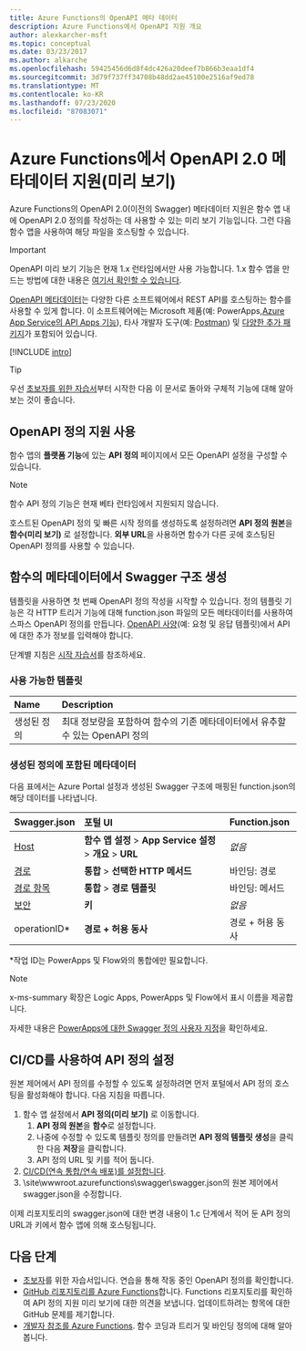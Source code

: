 ```yaml
---
title: Azure Functions의 OpenAPI 메타 데이터
description: Azure Functions에서 OpenAPI 지원 개요
author: alexkarcher-msft
ms.topic: conceptual
ms.date: 03/23/2017
ms.author: alkarche
ms.openlocfilehash: 59425456d6d8f4dc426a20deef7b866b3eaa1df4
ms.sourcegitcommit: 3d79f737ff34708b48dd2ae45100e2516af9ed78
ms.translationtype: MT
ms.contentlocale: ko-KR
ms.lasthandoff: 07/23/2020
ms.locfileid: "87083071"
---
```

# <a name="openapi-20-metadata-support-in-azure-functions-preview"></a>Azure Functions에서 OpenAPI 2.0 메타데이터 지원(미리 보기)
Azure Functions의 OpenAPI 2.0(이전의 Swagger) 메타데이터 지원은 함수 앱 내에 OpenAPI 2.0 정의를 작성하는 데 사용할 수 있는 미리 보기 기능입니다. 그런 다음 함수 앱을 사용하여 해당 파일을 호스팅할 수 있습니다.

> [!IMPORTANT]
> OpenAPI 미리 보기 기능은 현재 1.x 런타임에서만 사용 가능합니다. 1.x 함수 앱을 만드는 방법에 대한 내용은 [여기서 확인할 수 있습니다](./functions-versions.md#creating-1x-apps).

[OpenAPI 메타데이터](https://swagger.io/)는 다양한 다른 소프트웨어에서 REST API를 호스팅하는 함수를 사용할 수 있게 합니다. 이 소프트웨어에는 Microsoft 제품(예: PowerApps,[Azure App Service의 API Apps 기능](../app-service/overview.md)), 타사 개발자 도구(예: [Postman](https://www.getpostman.com/docs/importing_swagger)) 및 [다양한 추가 패키지](https://swagger.io/tools/)가 포함되어 있습니다.

[!INCLUDE [intro](../../includes/functions-bindings-intro.md)]

>[!TIP]
>우선 [초보자를 위한 자습서](./functions-openapi-definition.md)부터 시작한 다음 이 문서로 돌아와 구체적 기능에 대해 알아보는 것이 좋습니다.

## <a name="enable-openapi-definition-support"></a><a name="enable"></a>OpenAPI 정의 지원 사용
함수 앱의 **플랫폼 기능**에 있는 **API 정의** 페이지에서 모든 OpenAPI 설정을 구성할 수 있습니다.

> [!NOTE]
> 함수 API 정의 기능은 현재 베타 런타임에서 지원되지 않습니다.

호스트된 OpenAPI 정의 및 빠른 시작 정의를 생성하도록 설정하려면 **API 정의 원본**을 **함수(미리 보기)** 로 설정합니다. **외부 URL**을 사용하면 함수가 다른 곳에 호스팅된 OpenAPI 정의를 사용할 수 있습니다.

## <a name="generate-a-swagger-skeleton-from-your-functions-metadata"></a><a name="generate-definition"></a>함수의 메타데이터에서 Swagger 구조 생성
템플릿을 사용하면 첫 번째 OpenAPI 정의 작성을 시작할 수 있습니다. 정의 템플릿 기능은 각 HTTP 트리거 기능에 대해 function.json 파일의 모든 메타데이터를 사용하여 스파스 OpenAPI 정의를 만듭니다. [OpenAPI 사양](https://swagger.io/specification/)(예: 요청 및 응답 템플릿)에서 API에 대한 추가 정보를 입력해야 합니다.

단계별 지침은 [시작 자습서](./functions-openapi-definition.md)를 참조하세요.

### <a name="available-templates"></a><a name="templates"></a>사용 가능한 템플릿

|Name| Description |
|:-----|:-----|
|생성된 정의|최대 정보량을 포함하여 함수의 기존 메타데이터에서 유추할 수 있는 OpenAPI 정의|

### <a name="included-metadata-in-the-generated-definition"></a><a name="quickstart-details"></a>생성된 정의에 포함된 메타데이터

다음 표에서는 Azure Portal 설정과 생성된 Swagger 구조에 매핑된 function.json의 해당 데이터를 나타냅니다.

|Swagger.json|포털 UI|Function.json|
|:----|:-----|:-----|
|[Host](https://swagger.io/specification/#fixed-fields-15)|**함수 앱 설정**  >  **App Service 설정**  >  **개요**  >  **URL**|*없음*
|[경로](https://swagger.io/specification/#paths-object-29)|**통합**  >  **선택한 HTTP 메서드**|바인딩: 경로
|[경로 항목](https://swagger.io/specification/#path-item-object-32)|**통합**  >  **경로 템플릿**|바인딩: 메서드
|[보안](https://swagger.io/specification/#security-scheme-object-112)|**키**|*없음*|
|operationID*|**경로 + 허용 동사**|경로 + 허용 동사|

\*작업 ID는 PowerApps 및 Flow와의 통합에만 필요합니다.
> [!NOTE]
> x-ms-summary 확장은 Logic Apps, PowerApps 및 Flow에서 표시 이름을 제공합니다.
>
> 자세한 내용은 [PowerApps에 대한 Swagger 정의 사용자 지정](/connectors/custom-connectors/openapi-extensions)을 확인하세요.

## <a name="use-cicd-to-set-an-api-definition"></a><a name="CICD"></a>CI/CD를 사용하여 API 정의 설정

 원본 제어에서 API 정의를 수정할 수 있도록 설정하려면 먼저 포털에서 API 정의 호스팅을 활성화해야 합니다. 다음 지침을 따릅니다.

1. 함수 앱 설정에서 **API 정의(미리 보기)** 로 이동합니다.
   1. **API 정의 원본**을 **함수**로 설정합니다.
   1. 나중에 수정할 수 있도록 템플릿 정의를 만들려면 **API 정의 템플릿 생성**을 클릭한 다음 **저장**을 클릭합니다.
   1. API 정의 URL 및 키를 적어 둡니다.
1. [CI/CD(연속 통합/연속 배포)를 설정합니다](./functions-continuous-deployment.md#requirements-for-continuous-deployment).
2. \site\wwwroot\.azurefunctions\swagger\swagger.json의 원본 제어에서 swagger.json을 수정합니다.

이제 리포지토리의 swagger.json에 대한 변경 내용이 1.c 단계에서 적어 둔 API 정의 URL과 키에서 함수 앱에 의해 호스팅됩니다.

## <a name="next-steps"></a>다음 단계
* [초보자](./functions-openapi-definition.md)를 위한 자습서입니다. 연습을 통해 작동 중인 OpenAPI 정의를 확인합니다.
* [GitHub 리포지토리를 Azure Functions](https://github.com/Azure/Azure-Functions/)합니다. Functions 리포지토리를 확인하여 API 정의 지원 미리 보기에 대한 의견을 보냅니다. 업데이트하려는 항목에 대한 GitHub 문제를 제기합니다.
* [개발자 참조를 Azure Functions](functions-reference.md). 함수 코딩과 트리거 및 바인딩 정의에 대해 알아봅니다.
